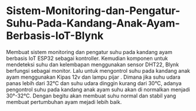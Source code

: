 # Sistem-Monitoring-dan-Pengatur-Suhu-Pada-Kandang-Anak-Ayam-Berbasis-IoT-Blynk
Membuat sistem monitoring dan pengatur suhu pada kandang ayam berbasis IoT ESP32 sebagai kontroller. Kemudian komponen untuk mendeteksi suhu dan kelembapan menggunakan sensor DHT22, Blynk berfungsi sebagai monitor. Lalu untuk mengontrol suhu pada kandang anak ayam menggunakan Kipas 12v dan lampu pijar . Dimana jika suhu udara panas lebih dari 32°C dan suhu udara dinggin kurang dari 30°C, adanya pengontrol suhu pada kandang anak ayam suhu akan di normalkan menjadi 30°-32°C. Dengan begitu akan membuat suhu normal dan stabil yang membuat pertumbuhan ayam mejadi lebih baik.
